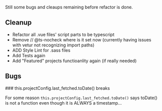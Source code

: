 Still some bugs and cleaups remaining before refactor is done. 

## Cleanup

- Refactor all .vue files' script parts to be typescript
- Remove // @ts-nocheck where is it set now (currently having issues with vetur not recognizing import paths)
- ADD Style Lint for .sass files
- Add Tests again
- Add "Featured" projects functioanlity again (if really needed)

## Bugs

### this.projectConfig.last_fetched.toDate() breaks

For some reason `this.projectConfig.last_fetched.toDate()` says toDate() is not a function even though it is ALWAYS a timestamp...